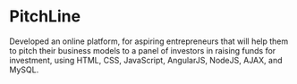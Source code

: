 # PitchLine
Developed an online platform, for aspiring entrepreneurs that will help them to pitch their business models to a panel of investors in raising funds for investment, using HTML, CSS, JavaScript, AngularJS, NodeJS, AJAX, and MySQL.

